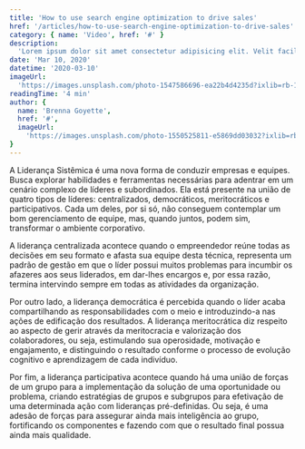 ```yaml
---
title: 'How to use search engine optimization to drive sales'
href: '/articles/how-to-use-search-engine-optimization-to-drive-sales'
category: { name: 'Video', href: '#' }
description:
  'Lorem ipsum dolor sit amet consectetur adipisicing elit. Velit facilis asperiores porro quaerat doloribus, eveniet dolore. Adipisci tempora aut inventore optio animi., tempore temporibus quo laudantium.'
date: 'Mar 10, 2020'
datetime: '2020-03-10'
imageUrl:
  'https://images.unsplash.com/photo-1547586696-ea22b4d4235d?ixlib=rb-1.2.1&ixid=eyJhcHBfaWQiOjEyMDd9&auto=format&fit=crop&w=1679&q=80'
readingTime: '4 min'
author: {
  name: 'Brenna Goyette',
  href: '#',
  imageUrl:
    'https://images.unsplash.com/photo-1550525811-e5869dd03032?ixlib=rb-1.2.1&ixid=eyJhcHBfaWQiOjEyMDd9&auto=format&fit=facearea&facepad=2&w=256&h=256&q=80'
}
---
```


A Liderança Sistêmica é uma nova forma de conduzir empresas e equipes. Busca explorar habilidades e ferramentas necessárias para adentrar em um cenário complexo de líderes e subordinados. Ela está presente na união de quatro tipos de líderes: centralizados, democráticos, meritocráticos e participativos. Cada um deles, por si só, não conseguem contemplar um bom gerenciamento de equipe, mas, quando juntos, podem sim, transformar o ambiente corporativo.

A liderança centralizada acontece quando o empreendedor reúne todas as decisões em seu formato e afasta sua equipe desta técnica, representa um padrão de gestão em que o líder possui muitos problemas para incumbir os afazeres aos seus liderados, em dar-lhes encargos e, por essa razão, termina intervindo sempre em todas as atividades da organização.

Por outro lado, a liderança democrática é percebida quando o líder acaba compartilhando as responsabilidades com o meio e introduzindo-a nas ações de edificação dos resultados. A liderança meritocrática diz respeito ao aspecto de gerir através da meritocracia e valorização dos colaboradores, ou seja, estimulando sua operosidade, motivação e engajamento, e distinguindo o resultado conforme o processo de evolução cognitivo e aprendizagem de cada indivíduo.

Por fim, a liderança participativa acontece quando há uma união de forças de um grupo para a implementação da solução de uma oportunidade ou problema, criando estratégias de grupos e subgrupos para efetivação de uma determinada ação com lideranças pré-definidas. Ou seja, é uma adesão de forças para assegurar ainda mais inteligência ao grupo, fortificando os componentes e fazendo com que o resultado final possua ainda mais qualidade.
